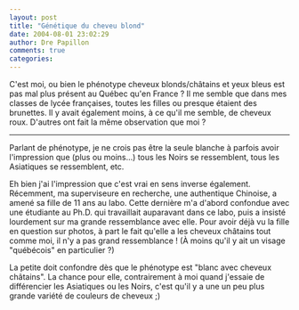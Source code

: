 ```yaml
---
layout: post
title: "Génétique du cheveu blond"
date: 2004-08-01 23:02:29
author: Dre Papillon
comments: true
categories: 
---
```



C'est moi, ou bien le phénotype cheveux blonds/châtains et yeux bleus est pas mal plus présent au Québec qu'en France ?  Il me semble que dans mes classes de lycée françaises, toutes les filles ou presque étaient des brunettes.  Il y avait également moins, à ce qu'il me semble, de cheveux roux.  D'autres ont fait la même observation que moi ?

***

Parlant de phénotype, je ne crois pas être la seule blanche à parfois avoir l'impression que (plus ou moins...) tous les Noirs se ressemblent, tous les Asiatiques se ressemblent, etc.

Eh bien j'ai l'impression que c'est vrai en sens inverse également.  Récemment, ma superviseure en recherche, une authentique Chinoise, a amené sa fille de 11 ans au labo.  Cette dernière m'a d'abord confondue avec une étudiante au Ph.D. qui travaillait auparavant dans ce labo, puis a insisté lourdement sur ma grande ressemblance avec elle.  Pour avoir déjà vu la fille en question sur photos, à part le fait qu'elle a les cheveux châtains tout comme moi, il n'y a pas grand ressemblance !  (À moins qu'il y ait un visage "québécois" en particulier ?)

La petite doit confondre dès que le phénotype est "blanc avec cheveux châtains".  La chance pour elle, contrairement à moi quand j'essaie de différencier les Asiatiques ou les Noirs, c'est qu'il y a une un peu plus grande variété de couleurs de cheveux ;)